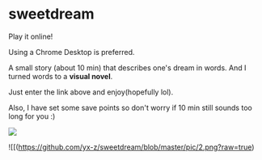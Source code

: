 # sweetdream
Play it online!

Using a Chrome Desktop is preferred.

A small story (about 10 min) that describes one's dream in words.
And I turned words to a **visual novel**.

Just enter the link above and enjoy(hopefully lol).

Also, I have set some save points so don't worry if 10 min still sounds too long for you :)


![](https://github.com/yx-z/sweetdream/blob/master/pic/1.png?raw=true)

![[(https://github.com/yx-z/sweetdream/blob/master/pic/2.png?raw=true)
